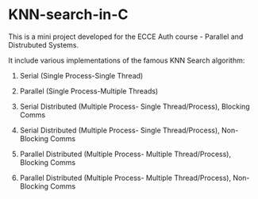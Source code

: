 # KNN-search-in-C

This is a mini project developed for the ECCE Auth course - Parallel and Distrubuted Systems.

It include various implementations of the famous KNN Search algorithm:

1. Serial (Single Process-Single Thread)

2. Parallel (Single Process-Multiple Threads)

3. Serial Distributed (Multiple Process- Single Thread/Process), Blocking Comms

4. Serial Distributed (Multiple Process- Single Thread/Process), Non-Blocking Comms

5. Parallel Distributed (Multiple Process- Multiple Thread/Process), Blocking Comms

6. Parallel Distributed (Multiple Process- Multiple Thread/Process), Non-Blocking Comms
